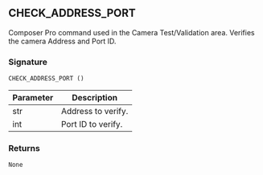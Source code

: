 ## CHECK\_ADDRESS\_PORT

Composer Pro command used in the Camera Test/Validation area. Verifies the camera Address and Port ID.


### Signature

`CHECK_ADDRESS_PORT ()`


| Parameter | Description |
| --- | --- |
| str | Address to verify. |
| int | Port ID to verify. |


### Returns

`None`